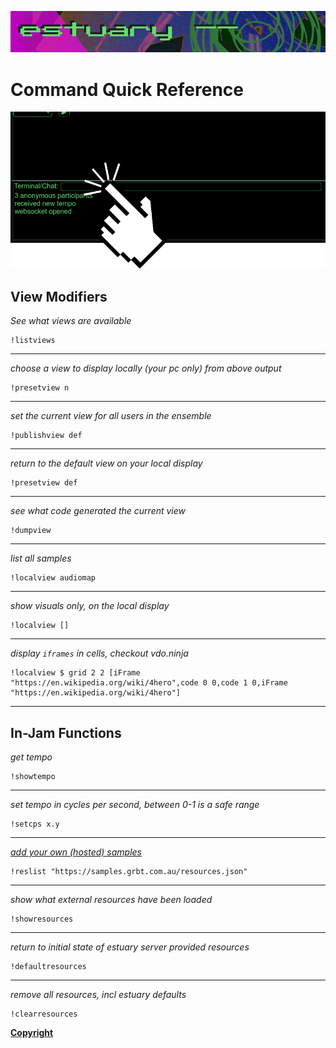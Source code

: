 ![DECODED Banner](images/banner_estuary.png)

# Command Quick Reference

![Estuary Terminal](images/estuary_terminal.png)

## View Modifiers

*See what views are available*
```
!listviews
```

---

*choose a view to display locally (your pc only) from above output*
```
!presetview n
```

---

*set the current view for all users in the ensemble*
```
!publishview def
```

---

 *return to the default view on your local display*
```
!presetview def
```

---

*see what code generated the current view*
```
!dumpview
```

---

*list all samples*
```
!localview audiomap
```

---

*show visuals only, on the local display*
```
!localview []
```

---

*display `iframes` in cells, checkout vdo.ninja*
```
!localview $ grid 2 2 [iFrame "https://en.wikipedia.org/wiki/4hero",code 0 0,code 1 0,iFrame "https://en.wikipedia.org/wiki/4hero"]
```

---

## In-Jam Functions

*get tempo*
```
!showtempo
```

---

*set tempo in cycles per second, between 0-1 is a safe range*
```
!setcps x.y
```

---

*[add your own (hosted) samples](https://github.com/dktr0/estuary/wiki#adding-sound-files-to-estuarywebdirt-on-the-fly-early-august-2021)*

```
!reslist "https://samples.grbt.com.au/resources.json"
```

---

*show what external resources have been loaded*
```
!showresources
```

---

 *return to initial state of estuary server provided resources*
```
!defaultresources
```

---

 *remove all resources, incl estuary defaults*
```
!clearresources
```

**[Copyright](/COPYRIGHT.md)**
